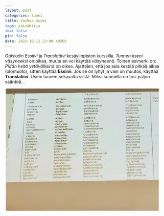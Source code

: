 ```yaml
---
layout: post
categories: Suomi
title: Vaikea suomi
tags: päiväkirja
toc: false
pin: false
date: 2022-10-12 23:00 +0300
---
```


Opiskelin _Essiivi_ ja _Translatiivi_ kesäyliopiston kurssilla. _Tunnen itseni väsyneeksi_ on oikea, muuta en voi käyttää _väsyneenä_. Toinen esimerki on: _Pidän heitä ystävällisinä_ on oikea. Ajattelen, että jos asia kestää pitkää aikaa (olomuoto), sitten käyttää **Essiivi**. Jos se on lyhyt ja vain on muutos, käyttää  **Translatiivi**. Usein tunnen sekavalta siistä. Miksi suomella on tosi paljon sääntöä...

<div align=center><img src="https://raw.githubusercontent.com/goodeda/goodeda.github.io/main/assets/post_img/10-12kuva.jpg" width = "500" height = "400"/></div>
